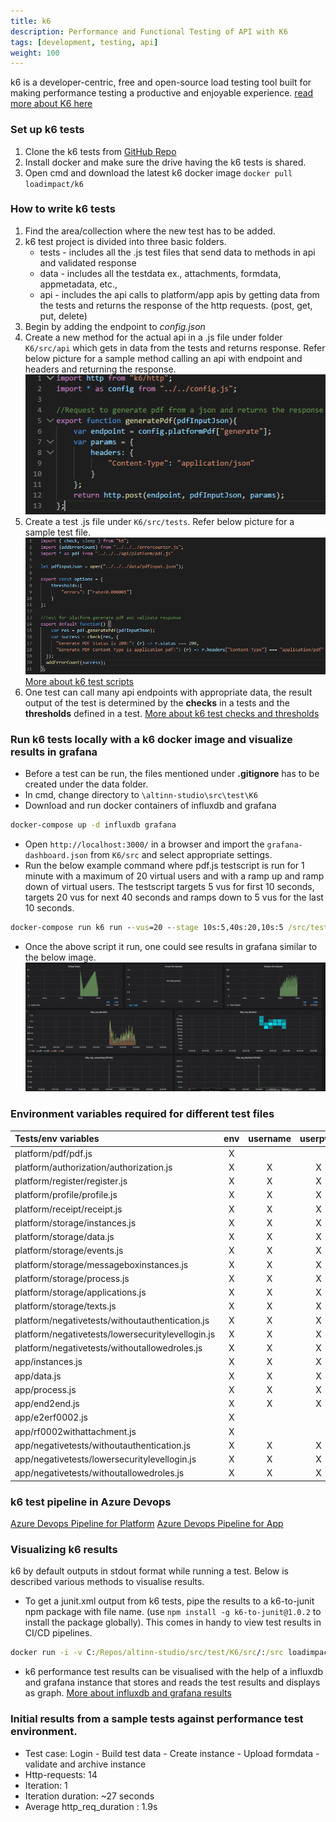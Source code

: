 ```yaml
---
title: k6
description: Performance and Functional Testing of API with K6
tags: [development, testing, api]
weight: 100
---
```


k6 is a developer-centric, free and open-source load testing tool built for making performance testing a productive and enjoyable experience. [read more about K6 here](https://k6.io/docs/)

### Set up k6 tests
1. Clone the k6 tests from [GitHub Repo](https://github.com/Altinn/altinn-studio/tree/master/src/test/K6/src)
2. Install docker and make sure the drive having the k6 tests is shared. 
3. Open cmd and download the latest k6 docker image `docker pull loadimpact/k6`

### How to write k6 tests
1. Find the area/collection where the new test has to be added.
2. k6 test project is divided into three basic folders.
    - tests - includes all the .js test files that send data to methods in api and validated response
    - data - includes all the testdata ex., attachments, formdata, appmetadata, etc.,
    - api - includes the api calls to platform/app apis by getting data from the tests and returns the response of the http requests. (post, get, put, delete)
3. Begin by adding the endpoint to _config.json_
4. Create a new method for the actual api in a .js file under folder `K6/src/api` which gets in data from the tests and returns response. Refer below picture for a sample method calling an api with endpoint and headers and returning the response.
![ApiCall Example](apicall.PNG "ApiCall Example")
5. Create a test .js file under `K6/src/tests`. Refer below picture for a sample test file. 
![Tests Example](testexample.PNG "Tests Example")
[More about k6 test scripts](https://k6.io/docs/using-k6/test-life-cycle)
6. One test can call many api endpoints with appropriate data, the result output of the test is determined by the __checks__ in a tests and the __thresholds__ defined in a test.
[More about k6 test checks and thresholds](https://k6.io/docs/using-k6/checks)

### Run k6 tests locally with a k6 docker image and visualize results in grafana
- Before a test can be run, the files mentioned under **.gitignore** has to be created under the data folder.
- In cmd, change directory to `\altinn-studio\src\test\K6`
- Download and run docker containers of influxdb and grafana

```cmd
docker-compose up -d influxdb grafana
```
- Open `http://localhost:3000/` in a browser and import the `grafana-dashboard.json` from `K6/src` and select appropriate settings.
- Run the below example command where pdf.js testscript is run for 1 minute with a maximum of 20 virtual users and with a ramp up and ramp down of virtual users.
The testscript targets 5 vus for first 10 seconds, targets 20 vus for next 40 seconds and ramps down to 5 vus for the last 10 seconds.

```cmd
docker-compose run k6 run --vus=20 --stage 10s:5,40s:20,10s:5 /src/tests/platform/pdf/pdf.js -e env=value
```
- Once the above script it run, one could see results in grafana similar to the below image.
![Grafana darsboard](grafana.PNG "Grafana darsboard")

### Environment variables required for different test files
 | Tests/env variables                               |  env  | username | userpwd |  org  | level2app | testapp | level1user | level1app | level3app |
 | :------------------------------------------------ | :---: | :------: | :-----: | :---: | :-------: | :-----: | :--------: | :-------: | :-------: |
 | platform/pdf/pdf.js                               |   X   |          |         |       |           |         |            |           |           |
 | platform/authorization/authorization.js           |   X   |    X     |    X    |   X   |     X     |    X    |            |           |           |
 | platform/register/register.js                     |   X   |    X     |    X    |   X   |     X     |         |            |           |           |
 | platform/profile/profile.js                       |   X   |    X     |    X    |   X   |     X     |         |            |           |           |
 | platform/receipt/receipt.js                       |   X   |    X     |    X    |   X   |     X     |         |            |           |           |
 | platform/storage/instances.js                     |   X   |    X     |    X    |   X   |     X     |         |            |           |           |
 | platform/storage/data.js                          |   X   |    X     |    X    |   X   |     X     |         |            |           |           |
 | platform/storage/events.js                        |   X   |    X     |    X    |   X   |     X     |         |            |           |           |
 | platform/storage/messageboxinstances.js           |   X   |    X     |    X    |   X   |     X     |         |            |           |           |
 | platform/storage/process.js                       |   X   |    X     |    X    |   X   |     X     |         |            |           |           |
 | platform/storage/applications.js                  |   X   |    X     |    X    |   X   |     X     |    X    |            |           |           |
 | platform/storage/texts.js                         |   X   |    X     |    X    |   X   |     X     |    X    |            |           |           |
 | platform/negativetests/withoutauthentication.js   |   X   |    X     |    X    |   X   |     X     |         |            |           |           |
 | platform/negativetests/lowersecuritylevellogin.js |   X   |    X     |    X    |   X   |           |         |            |           |     X     |
 | platform/negativetests/withoutallowedroles.js     |   X   |    X     |    X    |   X   |           |         |     X      |     X     |           |
 | app/instances.js                                  |   X   |    X     |    X    |   X   |     X     |         |            |           |           |
 | app/data.js                                       |   X   |    X     |    X    |   X   |     X     |         |            |           |           |
 | app/process.js                                    |   X   |    X     |    X    |   X   |     X     |         |            |           |           |
 | app/end2end.js                                    |   X   |    X     |    X    |   X   |     X     |         |            |           |           |
 | app/e2erf0002.js                                  |   X   |          |         |   X   |     X     |         |            |           |           |
 | app/rf0002withattachment.js                       |   X   |          |         |   X   |     X     |         |            |           |           |
 | app/negativetests/withoutauthentication.js        |   X   |    X     |    X    |   X   |     X     |         |            |           |           |
 | app/negativetests/lowersecuritylevellogin.js      |   X   |    X     |    X    |   X   |           |         |            |           |     X     |
 | app/negativetests/withoutallowedroles.js          |   X   |    X     |    X    |   X   |           |         |     X      |     X     |           |
 
### k6 test pipeline in Azure Devops
[Azure Devops Pipeline for Platform](https://dev.azure.com/brreg/altinn-studio/_build?definitionId=96)
[Azure Devops Pipeline for App](https://dev.azure.com/brreg/altinn-studio/_build?definitionId=118)

### Visualizing k6 results
k6 by default outputs in stdout format while running a test. Below is described various methods to visualise results.

- To get a junit.xml output from k6 tests, pipe the results to a k6-to-junit npm package with file name. (use `npm install -g k6-to-junit@1.0.2` to install the package globally).
This comes in handy to view test results in CI/CD pipelines.

```cmd
docker run -i -v C:/Repos/altinn-studio/src/test/K6/src/:/src loadimpact/k6 run src/tests/platform/pdf/pdf.js -e env=value | k6-to-junit results.xml
```
- k6 performance test results can be visualised with the help of a influxdb and grafana instance that stores and reads the test results and displays as graph.
[More about influxdb and grafana results](https://k6.io/docs/results-visualization/influxdb-+-grafana)


### Initial results from a sample tests against performance test environment.
- Test case: Login - Build test data - Create instance - Upload formdata - validate and archive instance
- Http-requests: 14
- Iteration: 1
- Iteration duration: ~27 seconds
- Average http_req_duration : 1.9s